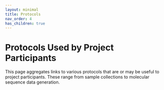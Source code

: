 ```yaml
---
layout: minimal
title: Protocols
nav_order: 4
has_children: true
---
```


# Protocols Used by Project Participants

This page aggregates links to various protocols that are or may be useful to project participants. 
These range from sample collections to molecular sequence data generation.

